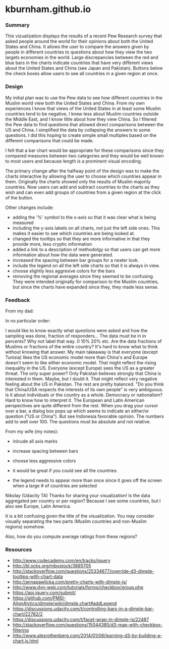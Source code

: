# kburnham.github.io

<h3>Summary</h3>

This vizualization displays the results of a recent Pew Research survey that asked people around the world for their opinions about both the United States and China. It allows the user to compare the answers given by people in different countries to questions about how they view the two largets economies in the world. Large discrepancies between the red and blue bars in the charts indicate countries that have very different views about the United States and China (see Japan and Pakistan). Buttons below the check boxes allow users to see all countries in a given region at once.

<h3>Design</h3>

My initial plan was to use the Pew data to see how different countries in the Muslim world view both the United States and China. From my own experiences I know that views of the United States in at least some Muslim countries tend to be negative, I knew less about Muslim countries outside the Middle East, and I know little about how they view China. So I filtered the Pew data to find questions that allowed direct comparisons between the US and China. I simplified the data by collapsing the answers to some questions. I did this hoping to create simple small multiples based on the different comparisons that could be made. 

I felt that a bar chart would be appropriate for these comparisons since they compared measures between two categories and they would be well known to most users and because length is a prominent visual encoding. 

The primary change after the halfway point of the design was to make the charts interactive by allowing the user to choose which countries appear in them. Originally the charts showed only the results of Muslim majority countries. Now users can add and subtract countries to the charts as they wish and can even add groups of countries from a given region at the click of the button.

Other changes include:
- adding the '%' symbol to the x-axis so that it was clear what is being measured
- including the y-axis labels on all charts, not just the left side ones. This makes it easier to see which countries are being looked at.
- changed the tooltips so that they are more informative in that they provide more, less cryptic information
- added a link to a description of methodolgy so that users can get more information about how the data were generated.
- increased the spacing between bar groups for a neater look.
- include the legend on all the left side charts so that it is always in view.
- choose slightly less aggresive colors for the bars
- removing the regional averages since they seemed to be confusing. They were intended originally for comparison to the Muslim countries, but since the charts have expanded since they, they made less sense.


<h3>Feedback</h3>

From my dad:

In no particular order:

I would like to know exactly what questions were asked and how the sampling was done, fraction of responders...
The data must be in in percents?  Why not label that way.  0    10%    20% etc.
Are the data fractions of Muslims or fractions of the entire country?  It's hard to know what to think without knowing that answer.
My main takeaway  is that everyone (except Tunisia) likes the US economic model more than China's and Europe doesn't seem to like either economic model.  That might reflect the rising inequality in the US.
Everyone (except Europe) sees the US as a greater threat.  The only super power?
Only Pakistan believes strongly that China is interested in them.  Maybe, but I doubt it.  That might reflect very negative feeling about the US in Pakistan.  The rest are pretty balanced.
"Do you think that China/USA respects the interests of its own people" is very ambiguous.  Is it about individuals or the country as a whole.  Democracy or nationalism?  Hard to know how to interpret it.  The European and Latin American perspectives are quite different from the rest.
When you drag your cursor over a bar, a dialog box pops up which seems to indicate an either/or question ("US or China").  But see Indonesia favorable opinion.  The numbers add to well over 100. The questions must be absolute and not relative.

From my wife (my notes):

 - inlcude all axis marks

 - increase spacing between bars

 - choose less aggressive colors 

 - it would be great if you could see all the countries

 - the legend needs to appear more than once since it goes off the screen when a large # of countries are selected
 
Nikolay (Udacity TA)
Thanks for sharing your visualization! Is the data aggregated per country or per region? Because I see some countries, but I also see Europe, Latin America.

It is a bit confusing given the title of the visualization. You may consider visually separating the two parts (Muslim countries and non-Muslim regions) somehow.

Also, how do you compute average ratings from these regions?

<h3>Resources</h3>

- http://www.codecademy.com/en/tracks/jquery
- http://bl.ocks.org/mbostock/3885705
- http://stackoverflow.com/questions/25334677/override-d3-dimple-tooltips-with-chart-data
- http://annapawlicka.com/pretty-charts-with-dimple-js/
- http://www.dyn-web.com/tutorials/forms/checkbox/group.php
- https://api.jquery.com/submit/
- https://github.com/PMSI-AlignAlytics/dimple/wiki/dimple.chart#addLegend
- https://discussions.udacity.com/t/controlling-bars-in-a-dimple-bar-chart/22782/2
- https://discussions.udacity.com/t/facet-wrap-in-dimple-js/22487
- http://stackoverflow.com/questions/15044385/d3-map-with-checkbox-filtering
- http://www.alexrothenberg.com/2014/01/06/learning-d3-by-building-a-chart.js.html
